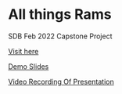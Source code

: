 # All things Rams

SDB Feb 2022 Capstone Project

[Visit here](https://all-things-rams-capstone-demo.herokuapp.com/)

[Demo Slides](https://docs.google.com/presentation/d/e/2PACX-1vREfGwiVL3cejUz0VofCgVTQLdaF6ZCTSdzYF_VleP2Cqjo4LkaIFv-qRT3VVi-A6CWGPx63HB3db0G/pub?start=true&loop=true&delayms=3000)

[Video Recording Of Presentation](https://vimeo.com/707999150/658a3f03fa)
